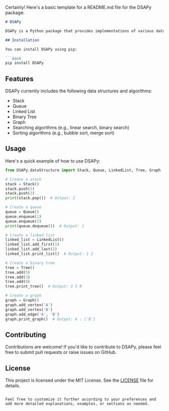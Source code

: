 Certainly! Here's a basic template for a README.md file for the DSAPy package:

```markdown
# DSAPy

DSAPy is a Python package that provides implementations of various data structures and algorithms.

## Installation

You can install DSAPy using pip:

```bash
pip install DSAPy
```

## Features

DSAPy currently includes the following data structures and algorithms:

- Stack
- Queue
- Linked List
- Binary Tree
- Graph
- Searching algorithms (e.g., linear search, binary search)
- Sorting algorithms (e.g., bubble sort, merge sort)

## Usage

Here's a quick example of how to use DSAPy:

```python
from DSAPy.dataStructure import Stack, Queue, LinkedList, Tree, Graph

# Create a stack
stack = Stack()
stack.push(1)
stack.push(2)
print(stack.pop())  # Output: 2

# Create a queue
queue = Queue()
queue.enqueue(1)
queue.enqueue(2)
print(queue.dequeue())  # Output: 1

# Create a linked list
linked_list = LinkedList()
linked_list.add_first(1)
linked_list.add_last(2)
linked_list.print_list()  # Output: 1 2

# Create a binary tree
tree = Tree()
tree.add(5)
tree.add(3)
tree.add(8)
tree.print_tree()  # Output: 3 5 8

# Create a graph
graph = Graph()
graph.add_vertex('A')
graph.add_vertex('B')
graph.add_edge('A', 'B')
graph.print_graph()  # Output: A : ['B']
```

## Contributing

Contributions are welcome! If you'd like to contribute to DSAPy, please feel free to submit pull requests or raise issues on GitHub.

## License

This project is licensed under the MIT License. See the [LICENSE](LICENSE) file for details.
```

Feel free to customize it further according to your preferences and add more detailed explanations, examples, or sections as needed.